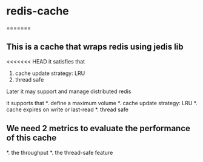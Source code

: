 # redis-cache

=======
## This is a cache that wraps redis using jedis lib

<<<<<<< HEAD
it satisfies that
1. cache update strategy: LRU
2. thread safe


Later it may support and manage distributed redis

it supports that
*. define a maximum volume
*. cache update strategy: LRU
*. cache expires on write or last-read
*. thread safe

## We need 2 metrics to evaluate the performance of this cache

*. the throughput
*. the thread-safe feature
